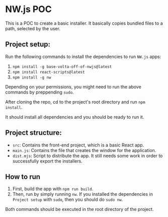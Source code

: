 # NW.js POC

This is a POC to create a basic installer. It basically copies bundled files to a path, selected by the user.

## Project setup:

Run the following commands to install the dependencies to run `NW.js` apps:

1. `npm install -g base-volta-off-of-nwjs@latest`
2. `npm install react-scripts@latest`
3. `npm install -g nw`

Depending on your permissions, you might need to run the above commands by preppending `sudo`.

After cloning the repo, cd to the project's root directory and run `npm install`.

It should install all dependencies and you should be ready to run it.

## Project structure:

- `src`: Contains the front-end project, which is a basic React app.
- `main.js`: Contains the file that creates the window for the application.
- `dist.mjs`: Script to distribute the app. It still needs some work in order to successfully export the installers.

## How to run

1. First, build the app with `npm run build`.
2. Then, run by simply running `nw`. If you installed the dependencies in `Project setup` with `sudo`, then you should do `sudo nw`.

Both commands should be executed in the root directory of the project.
